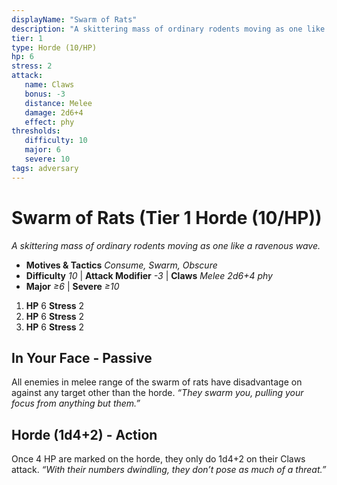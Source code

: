 ```yaml
---
displayName: "Swarm of Rats"
description: "A skittering mass of ordinary rodents moving as one like a ravenous wave."
tier: 1
type: Horde (10/HP)
hp: 6
stress: 2
attack:
   name: Claws
   bonus: -3
   distance: Melee
   damage: 2d6+4
   effect: phy
thresholds:
   difficulty: 10
   major: 6
   severe: 10
tags: adversary
---
```

# Swarm of Rats (Tier 1 Horde (10/HP))
_A skittering mass of ordinary rodents moving as one like a ravenous wave._

- **Motives & Tactics** _Consume, Swarm, Obscure_
- **Difficulty** _10_ | **Attack Modifier** _-3_ | **Claws** _Melee 2d6+4 phy_
- **Major** _≥6_ | **Severe** _≥10_

1. **HP** 6
   **Stress** 2
2. **HP** 6
   **Stress** 2
3. **HP** 6
   **Stress** 2

## In Your Face - Passive
All enemies in melee range of the swarm of rats have disadvantage on against any target other than the horde. _“They swarm you, pulling your focus from anything but them.”_

## Horde (1d4+2) - Action
Once 4 HP are marked on the horde, they only do 1d4+2 on their Claws attack. _“With their numbers dwindling, they don’t pose as much of a threat.”_
